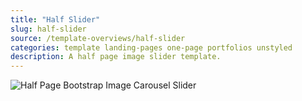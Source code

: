 ```yaml
---
title: "Half Slider"
slug: half-slider
source: /template-overviews/half-slider
categories: template landing-pages one-page portfolios unstyled
description: A half page image slider template.
---
```


<img src="http://sbootstrap.BootstrapBasec.netdna-cdn.com/assets/img/templates/half-slider.jpg" class="img-responsive" alt="Half Page Bootstrap Image Carousel Slider">
